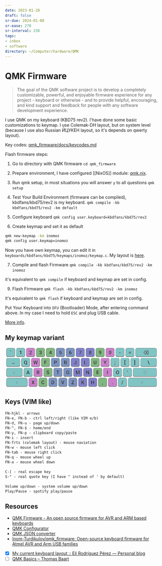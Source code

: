 ```yaml
---
date: 2023-01-28
draft: false
sr-due: 2024-01-08
sr-ease: 270
sr-interval: 236
tags:
- inbox
- software
directory: ~/Computer/hardware/QMK
---
```


# QMK Firmware

> The goal of the QMK software project is to develop a completely customizable,
> powerful, and enjoyable firmware experience for any project - keyboard or
> otherwise - and to provide helpful, encouraging, and kind support and feedback
> for people with any software development experience.


I use QMK on my keyboard (KBD75 rev2). I'have done some basic customizations to
keymap. I use Colemak-DH layout, but on system level (because I use also Russian
ЙЦУКЕН layout, so it's depends on qwerty layout).

Key codes: [qmk_firmware/docs/keycodes.md](https://github.com/qmk/qmk_firmware/blob/master/docs/keycodes.md)

Flash firmware steps:

1. Go to directory with QMK firmware `cd qmk_firmware`

2. Prepare environment, I have configured [[NixOS]] module:
[qmk.nix](https://github.com/Inom-Turdikulov/dotfiles/blob/master/modules/hardware/qmk.nix).

3. Run qmk setup, in most situations you will answer `y` to all questions
   `qmk setup`

4. Test Your Build Environment (firmware can be compiled), kbdfans/kbd75/rev2 is
   my keyboard. `qmk compile -kb kbdfans/kbd75/rev2 -km default`

5. Configure keyboard `qmk config user.keyboard=kbdfans/kbd75/rev2`

6. Create keymap and set it as default

```sh
qmk new-keymap -km inomoz
qmk config user.keymap=inomoz
```

Now you have own keymap, you can edit it in
`keyboards/kbdfans/kbd75/keymaps/inomoz/keymap.c`. My layout is
[here](./external/keymap.c).

7. Compile and flash Firmware `qmk compile -kb kbdfans/kbd75/rev2 -km inomoz`

it's equivalent to `qmk compile` if keyboard and keymap are set in config.

9. Flash Firmware `qmk flash -kb kbdfans/kbd75/rev2 -km inomoz`

it's equivalent to `qmk flash` if keyboard and keymap are set in config.

Put Your Keyboard into `DFU` (Bootloader) Mode, after entering command above. In
my case I need to hold `ESC` and plug USB cable.

[More info](https://docs.qmk.fm/#/newbs_flashing?id=put-your-keyboard-into-dfu-bootloader-mode).

## My keymap variant

![Colemak-DH ANSI](./img/Colemak-DH_ANSI.png)


## Keys (VIM like)

    FN-hjkl - arrows
    FN-e, FN-b - ctrl left/right (like VIM e/b)
    FN-d, FN-u - page up/down
    FN-^, FN-$ - home/end
    FN-y, FN-p - clipboard copy/paste
    FN-i - insert
    FN-frts (colemak layout) - mouse naviation
    FN-w - mouse left click
    FN-tab - mouse right click
    FN-q - mouse wheel up
    FN-a - mouse wheel down

    C-[ - real escape key
    S-" - real quote key (I have " instead of ' by default)

    Volume up/down - system volume up/down
    Play/Pause - spotify play/pause


## Resources

- [QMK Firmware - An open source firmware for AVR and ARM based keyboards](https://qmk.fm/)
- [QMK Configurator](https://config.qmk.fm/#/kbdfans/kbd75/rev2/LAYOUT)
- [QMK JSON converter](https://jhelvy.shinyapps.io/qmkjsonconverter/)
- [Inom-Turdikulov/qmk_firmware: Open-source keyboard firmware for Atmel AVR and Arm USB families](https://github.com/inomoz/qmk_firmware)
- [x] [My current keyboard layout :: Eli Rodríguez Pérez — Personal blog](https://eli-rodriguez.com/en/posts/my-current-keyboard-layout/)
- [ ] [QMK Basics – Thomas Baart](https://thomasbaart.nl/category/mechanical-keyboards/firmware/qmk/qmk-basics/)
